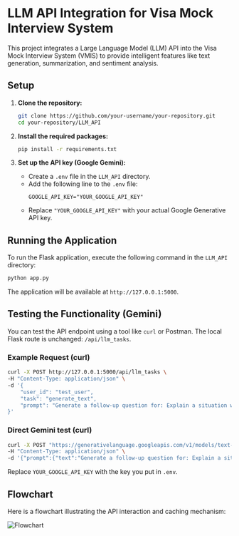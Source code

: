 # LLM API Integration for Visa Mock Interview System

This project integrates a Large Language Model (LLM) API into the Visa Mock Interview System (VMIS) to provide intelligent features like text generation, summarization, and sentiment analysis.

## Setup

1.  **Clone the repository:**

    ```bash
    git clone https://github.com/your-username/your-repository.git
    cd your-repository/LLM_API
    ```

2.  **Install the required packages:**

    ```bash
    pip install -r requirements.txt
    ```

3.  **Set up the API key (Google Gemini):**
    - Create a `.env` file in the `LLM_API` directory.
    - Add the following line to the `.env` file:
      ```
      GOOGLE_API_KEY="YOUR_GOOGLE_API_KEY"
      ```
    - Replace `"YOUR_GOOGLE_API_KEY"` with your actual Google Generative API key.

## Running the Application

To run the Flask application, execute the following command in the `LLM_API` directory:

```bash
python app.py
```

The application will be available at `http://127.0.0.1:5000`.

## Testing the Functionality (Gemini)

You can test the API endpoint using a tool like `curl` or Postman. The local Flask route is unchanged: `/api/llm_tasks`.

### Example Request (curl)

```bash
curl -X POST http://127.0.0.1:5000/api/llm_tasks \
-H "Content-Type: application/json" \
-d '{
    "user_id": "test_user",
    "task": "generate_text",
    "prompt": "Generate a follow-up question for: Explain a situation where you demonstrated leadership skills."
}'
```

### Direct Gemini test (curl)

```bash
curl -X POST "https://generativelanguage.googleapis.com/v1/models/text-bison-001:generate?key=YOUR_GOOGLE_API_KEY" \
-H "Content-Type: application/json" \
-d '{"prompt":{"text":"Generate a follow-up question for: Explain a situation where you demonstrated leadership skills."}}'
```

Replace `YOUR_GOOGLE_API_KEY` with the key you put in `.env`.

## Flowchart

Here is a flowchart illustrating the API interaction and caching mechanism:

![Flowchart](flowchart.png)
